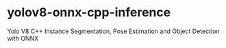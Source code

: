 # yolov8-onnx-cpp-inference
Yolo V8 C++ Instance Segmentation, Pose Estimation and Object Detection with ONNX

